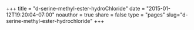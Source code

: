 +++
title = "d-serine-methyl-ester-hydroChloride"
date = "2015-01-12T19:20:04-07:00"
noauthor = true
share = false
type = "pages"
slug="d-serine-methyl-ester-hydrochloride"
+++
